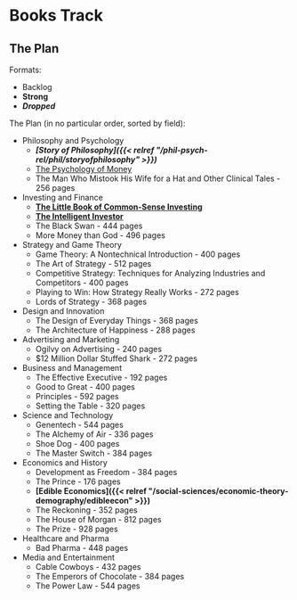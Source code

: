 # Books Track

## The Plan

Formats:

-   Backlog
-   **Strong**
-   **_Dropped_**

The Plan (in no particular order, sorted by field):

-   Philosophy and Psychology
    -   **_[Story of Philosophy]({{< relref "/phil-psych-rel/phil/storyofphilosophy" >}})_**
    -   [The Psychology of Money]()
    -   The Man Who Mistook His Wife for a Hat and Other Clinical Tales - 256 pages
-   Investing and Finance
    -   **[The Little Book of Common-Sense Investing]()**
    *   **[The Intelligent Investor]()**
    *   The Black Swan - 444 pages
    *   More Money than God - 496 pages
-   Strategy and Game Theory
    -   Game Theory: A Nontechnical Introduction - 400 pages
    -   The Art of Strategy - 512 pages
    -   Competitive Strategy: Techniques for Analyzing Industries and Competitors - 400 pages
    -   Playing to Win: How Strategy Really Works - 272 pages
    -   Lords of Strategy - 368 pages
-   Design and Innovation
    -   The Design of Everyday Things - 368 pages
    -   The Architecture of Happiness - 288 pages
-   Advertising and Marketing
    -   Ogilvy on Advertising - 240 pages
    -   $12 Million Dollar Stuffed Shark - 272 pages
-   Business and Management
    -   The Effective Executive - 192 pages
    -   Good to Great - 400 pages
    -   Principles - 592 pages
    -   Setting the Table - 320 pages
-   Science and Technology
    -   Genentech - 544 pages
    -   The Alchemy of Air - 336 pages
    -   Shoe Dog - 400 pages
    -   The Master Switch - 384 pages
-   Economics and History
    -   Development as Freedom - 384 pages
    -   The Prince - 176 pages
    -   **[Edible Economics]({{< relref "/social-sciences/economic-theory-demography/edibleecon" >}})**
    -   The Reckoning - 352 pages
    -   The House of Morgan - 812 pages
    -   The Prize - 928 pages
-   Healthcare and Pharma
    -   Bad Pharma - 448 pages
-   Media and Entertainment
    -   Cable Cowboys - 432 pages
    -   The Emperors of Chocolate - 384 pages
    -   The Power Law - 544 pages
